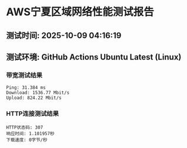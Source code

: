 # AWS宁夏区域网络性能测试报告
## 测试时间: 2025-10-09 04:16:19
## 测试环境: GitHub Actions Ubuntu Latest (Linux)

### 带宽测试结果
```
Ping: 31.384 ms
Download: 1536.77 Mbit/s
Upload: 824.22 Mbit/s
```

### HTTP连接测试结果
```
HTTP状态码: 307
响应时间: 1.101957秒
下载速度: 0字节/秒
```


